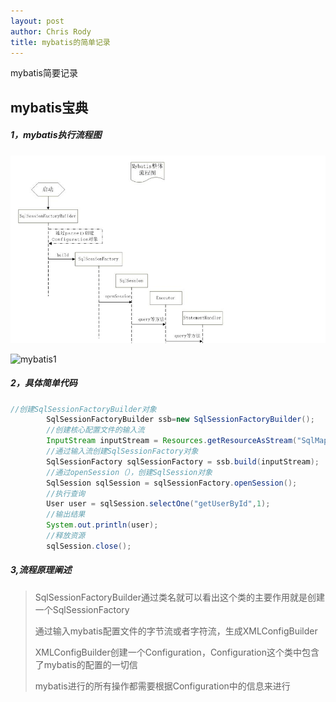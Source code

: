 ```yaml
---
layout: post
author: Chris Rody
title: mybatis的简单记录
---
```


mybatis简要记录

## mybatis宝典

##### 1，mybatis执行流程图

![mybatis](https://github.com/rodyyyy/rodyyyy.github.io/raw/master/images/mybatis流程1.png)

![mybatis1](https://github.com/rodyyyy/rodyyyy.github.io/raw/master/images/mybatis流程2.pn)

##### 2，具体简单代码

``` java
//创建SqlSessionFactoryBuilder对象
		SqlSessionFactoryBuilder ssb=new SqlSessionFactoryBuilder();
		//创建核心配置文件的输入流
		InputStream inputStream = Resources.getResourceAsStream("SqlMapConfig.xml");
		//通过输入流创建SqlSessionFactory对象
		SqlSessionFactory sqlSessionFactory = ssb.build(inputStream);
		//通过openSession（），创建SqlSession对象
		SqlSession sqlSession = sqlSessionFactory.openSession();
		//执行查询
		User user = sqlSession.selectOne("getUserById",1);
		//输出结果
		System.out.println(user);
		//释放资源
		sqlSession.close();
```

##### 3,流程原理阐述

>SqlSessionFactoryBuilder通过类名就可以看出这个类的主要作用就是创建一个SqlSessionFactory
>
>通过输入mybatis配置文件的字节流或者字符流，生成XMLConfigBuilder
>
>XMLConfigBuilder创建一个Configuration，Configuration这个类中包含了mybatis的配置的一切信
>
>mybatis进行的所有操作都需要根据Configuration中的信息来进行